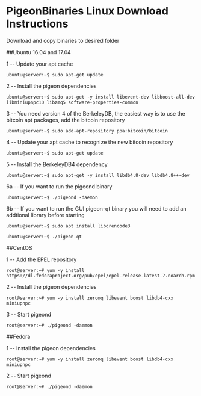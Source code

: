 # PigeonBinaries Linux Download Instructions

Download and copy binaries to desired folder

##Ubuntu 16.04 and 17.04

1 -- Update your apt cache
 
`ubuntu@server:~$ sudo apt-get update` 

2 -- Install the pigeon dependencies

`ubuntu@server:~$ sudo apt-get -y install libevent-dev libboost-all-dev libminiupnpc10 libzmq5 software-properties-common`

3 -- You need version 4 of the BerkeleyDB, the easiest way is to use the bitcoin apt packages, add the bitcoin repository 

`ubuntu@server:~$ sudo add-apt-repository ppa:bitcoin/bitcoin`

4 -- Update your apt cache to recognize the new bitcoin repository

`ubuntu@server:~$ sudo apt-get update`

5 -- Install the BerkeleyDB4 dependency

`ubuntu@server:~$ sudo apt-get -y install libdb4.8-dev libdb4.8++-dev`

6a -- If you want to run the pigeond binary

`ubuntu@server:~$ ./pigeond -daemon`

6b -- If you want to run the GUI pigeon-qt binary you will need to add an addtional library before starting

`ubuntu@server:~$ sudo apt install libqrencode3`

`ubuntu@server:~$ ./pigeon-qt`

##CentOS

1 -- Add the EPEL repository

`root@server:~# yum -y install https://dl.fedoraproject.org/pub/epel/epel-release-latest-7.noarch.rpm`

2 -- Install the pigeon dependencies

`root@server:~# yum -y install zeromq libevent boost libdb4-cxx miniupnpc`

3 -- Start pigeond

`root@server:~# ./pigeond -daemon`

##Fedora

1 -- Install the pigeon dependencies

`root@server:~# yum -y install zeromq libevent boost libdb4-cxx miniupnpc`

2 -- Start pigeond

`root@server:~# ./pigeond -daemon`




